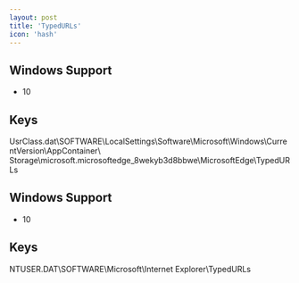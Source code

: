 ```yaml
---
layout: post
title: 'TypedURLs'
icon: 'hash'
---
```


## Windows Support

- 10



## Keys

UsrClass.dat\SOFTWARE\LocalSettings\Software\Microsoft\Windows\CurrentVersion\AppContainer\ Storage\microsoft.microsoftedge_8wekyb3d8bbwe\MicrosoftEdge\TypedURLs



## Windows Support

- 10



## Keys

NTUSER.DAT\SOFTWARE\Microsoft\Internet Explorer\TypedURLs

